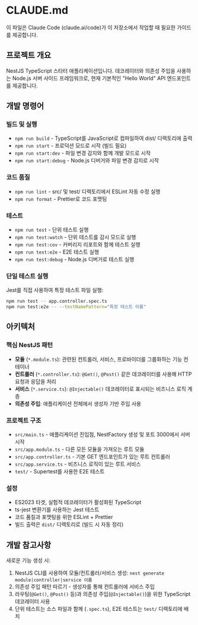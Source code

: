 # CLAUDE.md

이 파일은 Claude Code (claude.ai/code)가 이 저장소에서 작업할 때 필요한 가이드를 제공합니다.

## 프로젝트 개요

NestJS TypeScript 스타터 애플리케이션입니다. 데코레이터와 의존성 주입을 사용하는 Node.js 서버 사이드 프레임워크로, 현재 기본적인 "Hello World" API 엔드포인트를 제공합니다.

## 개발 명령어

### 빌드 및 실행
- `npm run build` - TypeScript를 JavaScript로 컴파일하여 dist/ 디렉토리에 출력
- `npm run start` - 프로덕션 모드로 시작 (빌드 필요)
- `npm run start:dev` - 파일 변경 감지와 함께 개발 모드로 시작
- `npm run start:debug` - Node.js 디버거와 파일 변경 감지로 시작

### 코드 품질
- `npm run lint` - src/ 및 test/ 디렉토리에서 ESLint 자동 수정 실행
- `npm run format` - Prettier로 코드 포맷팅

### 테스트
- `npm run test` - 단위 테스트 실행
- `npm run test:watch` - 단위 테스트를 감시 모드로 실행
- `npm run test:cov` - 커버리지 리포트와 함께 테스트 실행
- `npm run test:e2e` - E2E 테스트 실행
- `npm run test:debug` - Node.js 디버거로 테스트 실행

### 단일 테스트 실행
Jest를 직접 사용하여 특정 테스트 파일 실행:
```bash
npm run test -- app.controller.spec.ts
npm run test:e2e -- --testNamePattern="특정 테스트 이름"
```

## 아키텍처

### 핵심 NestJS 패턴
- **모듈** (`*.module.ts`): 관련된 컨트롤러, 서비스, 프로바이더를 그룹화하는 기능 컨테이너
- **컨트롤러** (`*.controller.ts`): `@Get()`, `@Post()` 같은 데코레이터를 사용해 HTTP 요청과 응답을 처리
- **서비스** (`*.service.ts`): `@Injectable()` 데코레이터로 표시되는 비즈니스 로직 계층
- **의존성 주입**: 애플리케이션 전체에서 생성자 기반 주입 사용

### 프로젝트 구조
- `src/main.ts` - 애플리케이션 진입점, NestFactory 생성 및 포트 3000에서 서버 시작
- `src/app.module.ts` - 다른 모든 모듈을 가져오는 루트 모듈
- `src/app.controller.ts` - 기본 GET 엔드포인트가 있는 루트 컨트롤러
- `src/app.service.ts` - 비즈니스 로직이 있는 루트 서비스
- `test/` - Supertest를 사용한 E2E 테스트

### 설정
- ES2023 타겟, 실험적 데코레이터가 활성화된 TypeScript
- ts-jest 변환기를 사용하는 Jest 테스트
- 코드 품질과 포맷팅을 위한 ESLint + Prettier
- 빌드 출력은 `dist/` 디렉토리로 (빌드 시 자동 정리)

## 개발 참고사항

새로운 기능 생성 시:
1. NestJS CLI를 사용하여 모듈/컨트롤러/서비스 생성: `nest generate module|controller|service 이름`
2. 의존성 주입 패턴 따르기 - 생성자를 통해 컨트롤러에 서비스 주입
3. 라우팅(`@Get()`, `@Post()` 등)과 의존성 주입(`@Injectable()`)을 위한 TypeScript 데코레이터 사용
4. 단위 테스트는 소스 파일과 함께 (`.spec.ts`), E2E 테스트는 `test/` 디렉토리에 배치